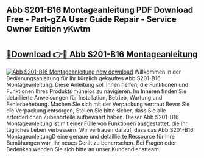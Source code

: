 ## Abb S201-B16 Montageanleitung PDF Download Free - Part-gZA User Guide Repair - Service Owner Edition yKwtm

# <h2><a href="http://df7k0wf.blite.top/?on=Abb+S201-B16+Montageanleitung">🔗Download 👉🔴 Abb S201-B16 Montageanleitung</a></h2>

[![Abb S201-B16 Montageanleitung new download](https://i.imgur.com/lujVjoI.png)](http://df7k0wf.blite.top/?on=Abb+S201-B16+Montageanleitung)
Willkommen in der Bedienungsanleitung für Ihr kürzlich gekauftes Abb S201-B16 Montageanleitung. Diese Anleitung soll Ihnen helfen, die Funktionen und Funktionen Ihres Produkts mühelos zu navigieren. Im Inneren finden Sie detaillierte Anweisungen für Installation, Betrieb, Wartung und Fehlerbehebung. Machen Sie sich mit der Verpackung vertraut Bevor Sie die Verpackung entsorgen, Stellen Sie bitte sicher, dass Sie alle erforderlichen Zubehörteile aufbewahrt haben. Dieser Abb S201-B16 Montageanleitung ist mit einer Fülle von Funktionen ausgestattet, die Ihr tägliches Leben verbessern. Wir vertrauen darauf, dass das Abb S201-B16 MontageanleitungD eine genaue und detaillierte Ressource für Ihre Bemühungen war, Ihr neues Gerät zu beherrschen. Bei Fragen oder Bedenken wenden Sie sich bitte an unser Kundendienstteam.
